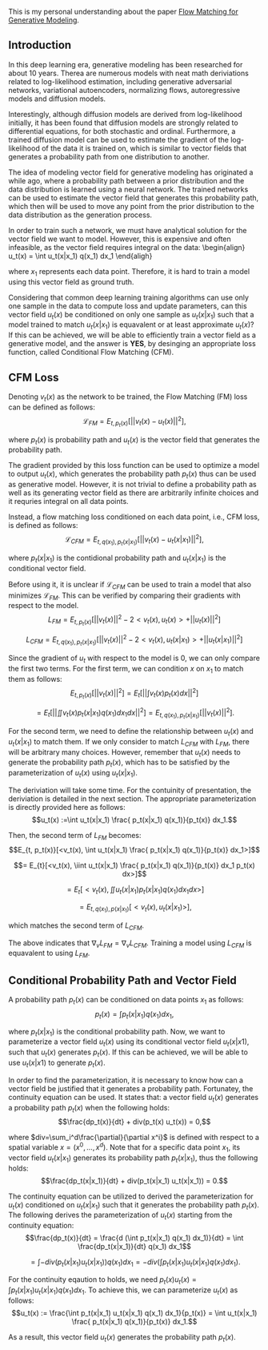 This is my personal understanding about the paper [Flow Matching for Generative Modeling](https://arxiv.org/abs/2210.02747).

## Introduction
In this deep learning era, generative modeling has been researched for about 10 years. Therea are numerous models with neat math deriviations related to log-likelihood estimation, including generative adversarial networks, variational autoencoders, normalizing flows, autoregressive models and diffusion models.

Interestingly, although diffusion models are derived from log-likelihood initially, it has been found that diffusion models are strongly related to differential equations, for both stochastic and ordinal. Furthermore, a trained diffusion model can be used to estimate the gradient of the log-likelihood of the data it is trained on, which is similar to vector fields that generates a probability path from one distribution to another.

The idea of modeling vector field for generative modeling has originated a while ago, where a probability path between a prior distribution and the data distribution is learned using a neural network. The trained networks can be used to estimate the vector field that generates this probability path, which then will be used to move any point from the prior distribution to the data distribution as the generation process.

In order to train such a network, we must have analytical solution for the vector field we want to model. However, this is expensive and often infeasible, as the vector field requires integral on the data: 
\begin{align}
u_t(x) = \int u_t(x|x_1) q(x_1) dx_1
\end{aligh}

where $x_1$ represents each data point. Therefore, it is hard to train a model using this vector field as ground truth.

Considering that common deep learning training algorithms can use only one sample in the data to compute loss and update parameters, can this vector field $u_t(x)$ be conditioned on only one sample as $u_t(x|x_1)$ such that a model trained to match $u_t(x|x_1)$ is equavalent or at least approximate $u_t(x)$? If this can be achieved, we will be able to efficiently train a vector field as a generative model, and the answer is **YES**, by desinging an appropriate loss function, called Conditional Flow Matching (CFM).

## CFM Loss
Denoting $v_t(x)$ as the network to be trained, the Flow Matching (FM) loss can be defined as follows:
$$\mathcal{L}_{FM} = E_{t, p_t(x)}[||v_t(x) - u_t(x)||^2],$$

where $p_t(x)$ is probability path and $u_t(x)$ is the vector field that generates the probability path.

The gradient provided by this loss function can be used to optimize a model to output $u_t(x)$, which generates the probability path $p_t(x)$ thus can be used as generative model. However, it is not trivial to define a probability path as well as its generating vector field as there are arbitrarily infinite choices and it requries integral on all data points.

Instead, a flow matching loss conditioned on each data point, i.e., CFM loss, is defined as follows:
$$\mathcal{L}_{CFM} = E_{t, q(x_1), p_t(x|x_1)}[||v_t(x) - u_t(x|x_1)||^2],$$

where $p_t(x|x_1)$ is the contidional probability path and $u_t(x|x_1)$ is the conditional vector field.

Before using it, it is unclear if $\mathcal{L}_{CFM}$ can be used to train a model that also minimizes $\mathcal{L}_{FM}$. This can be verified by comparing their gradients with respect to the model.
$$L_{FM}  = E_{t, p_t(x)}[||v_t(x)||^2 - 2 <v_t(x), u_t(x)> + ||u_t(x)||^2]$$

$$L_{CFM}  = E_{t, q(x_1), p_t(x|x_1)}[||v_t(x)||^2 - 2 <v_t(x), u_t(x|x_1)> + ||u_t(x|x_1)||^2]$$

Since the gradient of $u_t$ with respect to the model is 0, we can only compare the first two terms.
For the first term, we can condition $x$ on $x_1$ to match them as follows:
$$E_{t, p_t(x)}[||v_t(x)||^2] = E_{t}[||\int v_t(x) p_t(x) dx||^2]$$

$$ = E_{t}[||\iint v_t(x) p_t(x|x_1) q(x_1) dx_1 dx||^2] = E_{t, q(x_1), p_t(x|x_1)}[||v_t(x)||^2].$$

For the second term, we need to define the relationship between $u_t(x)$ and $u_t(x|x_1)$ to match them. If we only consider to match $L_{CFM}$ with $L_{FM}$, there will be arbitrary many choices. However, remember that $u_t(x)$ needs to generate the probability path $p_t(x)$, which has to be satisfied by the parameterization of $u_t(x)$ using $u_t(x|x_1)$.

The deriviation will take some time. For the contuinity of presentation, the deriviation is detailed in the next section. The appropriate parameterization is directly provided here as follows:
$$u_t(x) :=\int u_t(x|x_1) \frac{ p_t(x|x_1) q(x_1)}{p_t(x)} dx_1.$$

Then, the second term of $L_{FM}$ becomes:
$$E_{t, p_t(x)}[<v_t(x), \int u_t(x|x_1) \frac{ p_t(x|x_1) q(x_1)}{p_t(x)} dx_1>]$$

$$= E_{t}[<v_t(x), \iint u_t(x|x_1) \frac{ p_t(x|x_1) q(x_1)}{p_t(x)} dx_1 p_t(x) dx>]$$

$$= E_{t}[<v_t(x), \iint u_t(x|x_1) p_t(x|x_1) q(x_1) dx_1 dx>]$$

$$= E_{t, q(x_1), p(x|x_1)}[<v_t(x), u_t(x|x_1)>], $$

which matches the second term of $L_{CFM}$.

The above indicates that $\nabla_v L_{FM} = \nabla_v L_{CFM}$. Training a model using $L_{CFM}$ is equavalent to using $L_{FM}$.

## Conditional Probability Path and Vector Field
A probability path $p_t(x)$ can be conditioned on data points $x_1$ as follows: 
$$p_t(x) = \int p_t(x|x_1) q(x_1) dx_1,$$ 

where $p_t(x|x_1)$ is the conditional probability path. Now, we want to parameterize a vector field $u_t(x)$ using its conditional vector field $u_t(x|x1)$, such that $u_t(x)$ generates $p_t(x)$. If this can be achieved, we will be able to use $u_t(x|x1)$ to generate $p_t(x)$.

In order to find the parameterization, it is necessary to know how can a vector field be justified that it generates a probability path. Fortunatey, the continuity equation can be used. It states that: a vector field $u_t(x)$ generates a probability path $p_t(x)$ when the following holds: 
$$\frac{dp_t(x)}{dt} + div(p_t(x) u_t(x)) = 0,$$ 

where $div=\sum_i^d\frac{\partial}{\partial x^i}$ is defined with respect to a spatial variable $x=(x^0, ..., x^d)$. Note that for a specific data point $x_1$, its vector field $u_t(x|x_1)$ generates its probability path $p_t(x|x_1)$, thus the following holds:
$$\frac{dp_t(x|x_1)}{dt} + div(p_t(x|x_1) u_t(x|x_1)) = 0.$$

The continuity equation can be utilized to derived the parameterization for $u_t(x)$ conditioned on $u_t(x|x_1)$ such that it generates the probability path $p_t(x)$. The following derives the parameterization of $u_t(x)$ starting from the continuity equation:
$$\frac{dp_t(x)}{dt} = \frac{d (\int p_t(x|x_1) q(x_1) dx_1)}{dt} = \int \frac{dp_t(x|x_1)}{dt}  q(x_1) dx_1$$

$$= \int - div(p_t(x|x_1) u_t(x|x_1)) q(x_1) dx_1 = - div (\int p_t(x|x_1) u_t(x|x_1) q(x_1) dx_1).$$

For the continuity eqaution to holds, we need $p_t(x) u_t(x) = \int p_t(x|x_1) u_t(x|x_1) q(x_1) dx_1$. To achieve this, we can parameterize $u_t(x)$ as follows:
$$u_t(x) := \frac{\int p_t(x|x_1) u_t(x|x_1) q(x_1) dx_1}{p_t(x)} = \int u_t(x|x_1) \frac{ p_t(x|x_1) q(x_1)}{p_t(x)} dx_1.$$

As a result, this vector field $u_t(x)$ generates the probability path $p_t(x)$.


<script type="text/x-mathjax-config">MathJax.Hub.Config({tex2jax:{inlineMath:[['\$','\$'],['\\(','\\)']],processEscapes:true},CommonHTML: {matchFontHeight:false}});</script>
<script type="text/javascript" async src="https://cdnjs.cloudflare.com/ajax/libs/mathjax/2.7.1/MathJax.js?config=TeX-MML-AM_CHTML"></script>